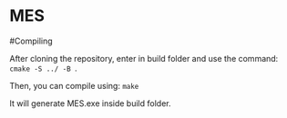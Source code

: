 # MES

#Compiling

After cloning the repository, enter in build folder and use the command: ```cmake -S ../ -B ```.

Then, you can compile using: ```make ```

It will generate MES.exe inside build folder.
